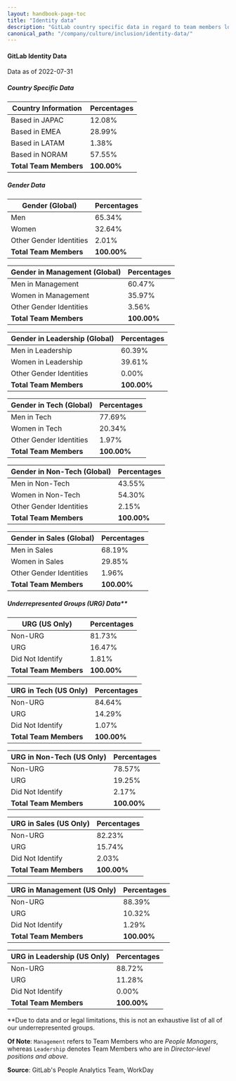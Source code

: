 ```yaml
---
layout: handbook-page-toc
title: "Identity data"
description: "GitLab country specific data in regard to team members location, gender, ethnicity, race, age etc. View data here!"
canonical_path: "/company/culture/inclusion/identity-data/"
---
```


#### GitLab Identity Data

Data as of 2022-07-31

##### Country Specific Data

| **Country Information** | **Percentages** |
|-------------------------|-----------------|
| Based in JAPAC          |          12.08% |
| Based in EMEA           |          28.99% |
| Based in LATAM          |           1.38% |
| Based in NORAM          |          57.55% |
| **Total Team Members**  |     **100.00%** |


##### Gender Data

| **Gender (Global)**     | **Percentages** |
|-------------------------|-----------------|
| Men                     |          65.34% |
| Women                   |          32.64% |
| Other Gender Identities |           2.01% |
| **Total Team Members**  |     **100.00%** |

| **Gender in Management (Global)** | **Percentages** |
|-----------------------------------|-----------------|
| Men in Management                 |          60.47% |
| Women in Management               |          35.97% |
| Other Gender Identities           |           3.56% |
| **Total Team Members**            |     **100.00%** |

| **Gender in Leadership (Global)** | **Percentages** |
|-----------------------------------|-----------------|
| Men in Leadership                 |          60.39% |
| Women in Leadership               |          39.61% |
| Other Gender Identities           |           0.00% |
| **Total Team Members**            |     **100.00%** |

| **Gender in Tech (Global)** | **Percentages** |
|-----------------------------|-----------------|
| Men in Tech                 |          77.69% |
| Women in Tech               |          20.34% |
| Other Gender Identities     |           1.97% |
| **Total Team Members**      |     **100.00%** |

| **Gender in Non-Tech (Global)** | **Percentages** |
|---------------------------------|-----------------|
| Men in Non-Tech                 |          43.55% |
| Women in Non-Tech               |          54.30% |
| Other Gender Identities         |           2.15% |
| **Total Team Members**          |     **100.00%** |

| **Gender in Sales (Global)** | **Percentages** |
|------------------------------|-----------------|
| Men in Sales                 |          68.19% |
| Women in Sales               |          29.85% |
| Other Gender Identities      |           1.96% |
| **Total Team Members**       |     **100.00%** |

##### Underrepresented Groups (URG) Data**

| **URG (US Only)**      | **Percentages** |
|------------------------|-----------------|
| Non-URG                |          81.73% |
| URG                    |          16.47% |
| Did Not Identify       |           1.81% |
| **Total Team Members** |     **100.00%** |

| **URG in Tech (US Only)** | **Percentages** |
|---------------------------|-----------------|
| Non-URG                   |          84.64% |
| URG                       |          14.29% |
| Did Not Identify          |           1.07% |
| **Total Team Members**    |     **100.00%** |

| **URG in Non-Tech (US Only)** | **Percentages** |
|-------------------------------|-----------------|
| Non-URG                       |          78.57% |
| URG                           |          19.25% |
| Did Not Identify              |           2.17% |
| **Total Team Members**        |     **100.00%** |

| **URG in Sales (US Only)** | **Percentages** |
|----------------------------|-----------------|
| Non-URG                    |          82.23% |
| URG                        |          15.74% |
| Did Not Identify           |           2.03% |
| **Total Team Members**     |     **100.00%** |

| **URG in Management (US Only)** | **Percentages** |
|---------------------------------|-----------------|
| Non-URG                         |          88.39% |
| URG                             |          10.32% |
| Did Not Identify                |           1.29% |
| **Total Team Members**          |     **100.00%** |

| **URG in Leadership (US Only)** | **Percentages** |
|---------------------------------|-----------------|
| Non-URG                         |          88.72% |
| URG                             |          11.28% |
| Did Not Identify                |           0.00% |
| **Total Team Members**          |     **100.00%** |


**Due to data and or legal limitations, this is not an exhaustive list of all of our underrepresented groups.

**Of Note**: `Management` refers to Team Members who are *People Managers*, whereas `Leadership` denotes Team Members who are in *Director-level positions and above*.

**Source**: GitLab's People Analytics Team, WorkDay

